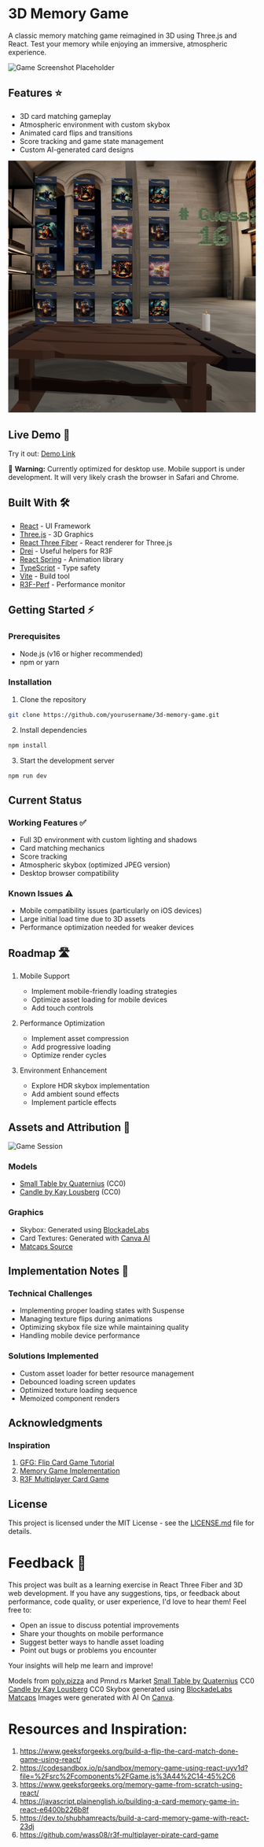 # 3D Memory Game

A classic memory matching game reimagined in 3D using Three.js and React. Test your memory while enjoying an immersive, atmospheric experience.

![Game Screenshot Placeholder](https://github.com/TokiLoshi/memory-game/blob/main/start.png)

## Features ⭐️

- 3D card matching gameplay
- Atmospheric environment with custom skybox
- Animated card flips and transitions
- Score tracking and game state management
- Custom AI-generated card designs

![Game Session](https://github.com/TokiLoshi/memory-game/blob/main/flipped.png)

## Live Demo 📸

Try it out: [Demo Link](https://memory-game-toki-loshi.vercel.app/)

🚧 **Warning:** Currently optimized for desktop use. Mobile support is under development. It will very likely crash the browser in Safari and Chrome.

## Built With 🛠️

- [React](https://reactjs.org/) - UI Framework
- [Three.js](https://threejs.org/) - 3D Graphics
- [React Three Fiber](https://docs.pmnd.rs/react-three-fiber) - React renderer for Three.js
- [Drei](https://github.com/pmndrs/drei) - Useful helpers for R3F
- [React Spring](https://www.react-spring.dev/) - Animation library
- [TypeScript](https://www.typescriptlang.org/) - Type safety
- [Vite](https://vitejs.dev/) - Build tool
- [R3F-Perf](https://www.npmjs.com/package/r3f-perf) - Performance monitor

## Getting Started ⚡️

### Prerequisites

- Node.js (v16 or higher recommended)
- npm or yarn

### Installation

1. Clone the repository

```bash
git clone https://github.com/yourusername/3d-memory-game.git
```

2. Install dependencies

```bash
npm install
```

3. Start the development server

```bash
npm run dev
```

## Current Status

### Working Features ✅

- Full 3D environment with custom lighting and shadows
- Card matching mechanics
- Score tracking
- Atmospheric skybox (optimized JPEG version)
- Desktop browser compatibility

### Known Issues ⚠️

- Mobile compatibility issues (particularly on iOS devices)
- Large initial load time due to 3D assets
- Performance optimization needed for weaker devices

## Roadmap 🛣️

1. Mobile Support

   - Implement mobile-friendly loading strategies
   - Optimize asset loading for mobile devices
   - Add touch controls

2. Performance Optimization

   - Implement asset compression
   - Add progressive loading
   - Optimize render cycles

3. Environment Enhancement
   - Explore HDR skybox implementation
   - Add ambient sound effects
   - Implement particle effects

## Assets and Attribution 🎨

![Game Session](https://github.com/TokiLoshi/memory-game/blob/main/play.png)

### Models

- [Small Table by Quaternius](https://poly.pizza/m/rAEBvfb1FT) (CC0)
- [Candle by Kay Lousberg](https://market.pmnd.rs/model/candle) (CC0)

### Graphics

- Skybox: Generated using [BlockadeLabs](https://skybox.blockadelabs.com)
- Card Textures: Generated with [Canva AI](https://www.canva.com)
- [Matcaps Source](https://github.com/nidorx/matcaps/tree/master)

## Implementation Notes 📝

### Technical Challenges

- Implementing proper loading states with Suspense
- Managing texture flips during animations
- Optimizing skybox file size while maintaining quality
- Handling mobile device performance

### Solutions Implemented

- Custom asset loader for better resource management
- Debounced loading screen updates
- Optimized texture loading sequence
- Memoized component renders

## Acknowledgments

### Inspiration

1. [GFG: Flip Card Game Tutorial](https://www.geeksforgeeks.org/build-a-flip-the-card-match-done-game-using-react/)
2. [Memory Game Implementation](https://javascript.plainenglish.io/building-a-card-memory-game-in-react-e6400b226b8f)
3. [R3F Multiplayer Card Game](https://github.com/wass08/r3f-multiplayer-pirate-card-game)

## License

This project is licensed under the MIT License - see the [LICENSE.md](LICENSE.md) file for details.

# Feedback 🤝

This project was built as a learning exercise in React Three Fiber and 3D web development. If you have any suggestions, tips, or feedback about performance, code quality, or user experience, I'd love to hear them! Feel free to:

- Open an issue to discuss potential improvements
- Share your thoughts on mobile performance
- Suggest better ways to handle asset loading
- Point out bugs or problems you encounter

Your insights will help me learn and improve!

Models from [poly.pizza](https://poly.pizza) and Pmnd.rs Market
[Small Table by Quaternius](https://poly.pizza/m/rAEBvfb1FT) CC0
[Candle by Kay Lousberg](https://market.pmnd.rs/model/candle) CC0
Skybox generated using [BlockadeLabs](https://skybox.blockadelabs.com)
[Matcaps](https://github.com/nidorx/matcaps/tree/master)
Images were generated with AI On [Canva]().

# Resources and Inspiration:

1. https://www.geeksforgeeks.org/build-a-flip-the-card-match-done-game-using-react/
2. https://codesandbox.io/p/sandbox/memory-game-using-react-uyv1d?file=%2Fsrc%2Fcomponents%2FGame.js%3A44%2C14-45%2C6
3. https://www.geeksforgeeks.org/memory-game-from-scratch-using-react/
4. https://javascript.plainenglish.io/building-a-card-memory-game-in-react-e6400b226b8f
5. https://dev.to/shubhamreacts/build-a-card-memory-game-with-react-23dj
6. https://github.com/wass08/r3f-multiplayer-pirate-card-game
